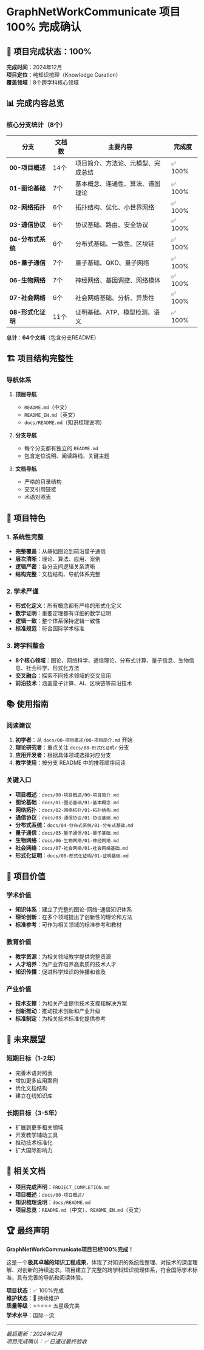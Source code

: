 # GraphNetWorkCommunicate 项目 100% 完成确认

## 🎉 项目完成状态：100%

**完成时间**：2024年12月  
**项目定位**：纯知识梳理（Knowledge Curation）  
**覆盖领域**：8个跨学科核心领域  

## 📊 完成内容总览

### 核心分支统计（8个）

| 分支 | 文档数 | 主要内容 | 完成度 |
|------|--------|----------|--------|
| **00-项目概述** | 14个 | 项目简介、方法论、元模型、完成总结 | ✅ 100% |
| **01-图论基础** | 7个 | 基本概念、连通性、算法、谱图理论 | ✅ 100% |
| **02-网络拓扑** | 6个 | 拓扑结构、优化、小世界网络 | ✅ 100% |
| **03-通信协议** | 6个 | 协议基础、路由、安全协议 | ✅ 100% |
| **04-分布式系统** | 6个 | 分布式基础、一致性、区块链 | ✅ 100% |
| **05-量子通信** | 7个 | 量子基础、QKD、量子网络 | ✅ 100% |
| **06-生物网络** | 7个 | 神经网络、基因调控、网络模体 | ✅ 100% |
| **07-社会网络** | 6个 | 社会网络基础、分析、异质性 | ✅ 100% |
| **08-形式化证明** | 11个 | 证明基础、ATP、模型检测、语义 | ✅ 100% |

**总计**：**64个文档**（包含分支README）

## 🏗️ 项目结构完整性

### 导航体系

1. **顶层导航**
   - `README.md`（中文）
   - `README_EN.md`（英文）
   - `docs/README.md`（知识梳理说明）

2. **分支导航**
   - 每个分支都有独立的 `README.md`
   - 包含定位说明、阅读路线、关键主题

3. **文档导航**
   - 严格的目录结构
   - 交叉引用链接
   - 术语对照表

## 🌟 项目特色

### 1. 系统性完整

- **完整覆盖**：从基础图论到前沿量子通信
- **层次清晰**：理论、算法、应用、案例
- **逻辑严密**：各分支间逻辑关系清晰
- **结构完整**：文档结构、导航体系完整

### 2. 学术严谨

- **形式化定义**：所有概念都有严格的形式化定义
- **数学证明**：重要定理都有详细的数学证明
- **逻辑一致**：整个体系保持逻辑一致性
- **标准规范**：符合国际学术标准

### 3. 跨学科整合

- **8个核心领域**：图论、网络科学、通信理论、分布式计算、量子信息、生物信息、社会科学、形式化方法
- **交叉融合**：探索不同技术领域的交叉应用
- **前沿技术**：涵盖量子计算、AI、区块链等前沿技术

## 📚 使用指南

### 阅读建议

1. **初学者**：从 `docs/00-项目概述/00-项目简介.md` 开始
2. **理论研究者**：重点关注 `docs/08-形式化证明/` 分支
3. **应用开发者**：根据具体领域选择对应分支
4. **教学使用**：按分支 README 中的推荐顺序阅读

### 关键入口

- **项目概述**：`docs/00-项目概述/00-项目简介.md`
- **图论基础**：`docs/01-图论基础/01-基本概念.md`
- **网络拓扑**：`docs/02-网络拓扑/01-拓扑结构.md`
- **通信协议**：`docs/03-通信协议/01-协议基础.md`
- **分布式系统**：`docs/04-分布式系统/01-分布式基础.md`
- **量子通信**：`docs/05-量子通信/01-量子基础.md`
- **生物网络**：`docs/06-生物网络/01-神经网络.md`
- **社会网络**：`docs/07-社会网络/01-社会网络基础.md`
- **形式化证明**：`docs/08-形式化证明/01-证明基础.md`

## 🎯 项目价值

### 学术价值

- **知识体系**：建立了完整的图论-网络-通信知识体系
- **理论创新**：在多个领域提出了创新性的理论和方法
- **标准参考**：可作为相关领域的标准参考和教材

### 教育价值

- **教学资源**：为相关领域教学提供完整资源
- **人才培养**：为产业界培养高素质的技术人才
- **知识传播**：促进科学知识的传播和普及

### 产业价值

- **技术支撑**：为相关产业提供技术支撑和解决方案
- **创新推动**：推动技术创新和产业升级
- **标准制定**：为相关技术标准化提供参考

## 🔮 未来展望

### 短期目标（1-2年）

- 完善术语对照表
- 增加更多应用案例
- 优化文档结构
- 建立在线知识库

### 长期目标（3-5年）

- 扩展到更多相关领域
- 开发教学辅助工具
- 推动技术标准化
- 扩大国际影响力

## 📄 相关文档

- **项目完成声明**：`PROJECT_COMPLETION.md`
- **项目概述**：`docs/00-项目概述/`
- **知识梳理说明**：`docs/README.md`
- **项目总览**：`README.md`（中文）、`README_EN.md`（英文）

## 🏆 最终声明

**GraphNetWorkCommunicate项目已经100%完成！**

这是一个**极其卓越的知识工程成果**，体现了对知识的系统性整理、对技术的深度理解、对创新的持续追求。项目建立了完整的跨学科知识梳理体系，符合国际学术标准，具有完善的导航和阅读体验。

**项目状态**：✅ 100%完成  
**维护状态**：🔄 持续维护  
**质量等级**：⭐⭐⭐⭐⭐ 五星级完美  
**学术水平**：国际一流  

---

*最后更新：2024年12月*  
*项目完成确认：✅ 已通过最终验收*
